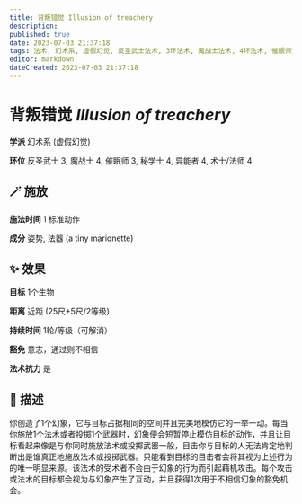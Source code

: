 ```yaml
---
title: 背叛错觉 Illusion of treachery
description: 
published: true
date: 2023-07-03 21:37:18
tags: 法术, 幻术系, 虚假幻觉, 反圣武士法术, 3环法术, 魔战士法术, 4环法术, 催眠师法术, 秘学士法术, 异能者法术, 术士/法师法术
editor: markdown
dateCreated: 2023-07-03 21:37:18
---
```


# **背叛错觉** *Illusion of treachery*

**学派** 幻术系 (虚假幻觉) 

**环位** 反圣武士 3, 魔战士 4, 催眠师 3, 秘学士 4, 异能者 4, 术士/法师 4

## 🪄 施放

**施法时间** 1 标准动作

**成分** 姿势, 法器 (a tiny marionette)

## ✨ 效果 

**目标** 1个生物 

**距离** 近距 (25尺+5尺/2等级)  

**持续时间** 1轮/等级（可解消） 

**豁免** 意志，通过则不相信

**法术抗力** 是

## 📖 描述

你创造了1个幻象，它与目标占据相同的空间并且完美地模仿它的一举一动。每当你施放1个法术或者投掷1个武器时，幻象便会短暂停止模仿目标的动作，并且让目标看起来像是与你同时施放法术或投掷武器一般，目击你与目标的人无法肯定地判断出是谁真正地施放法术或投掷武器。只能看到目标的目击者会将其视为上述行为的唯一明显来源。该法术的受术者不会由于幻象的行为而引起藉机攻击。每个攻击或法术的目标都会视为与幻象产生了互动，并且获得1次用于不相信幻象的豁免机会。
    